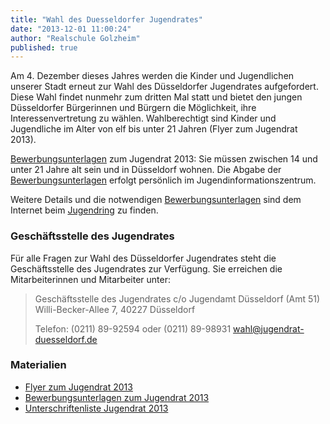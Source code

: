 ```yaml
---
title: "Wahl des Duesseldorfer Jugendrates"
date: "2013-12-01 11:00:24"
author: "Realschule Golzheim"
published: true
---
```


Am 4. Dezember dieses Jahres werden die Kinder und Jugendlichen unserer Stadt erneut zur Wahl des D&uuml;sseldorfer Jugendrates aufgefordert. Diese Wahl findet nunmehr zum dritten Mal statt und bietet den jungen D&uuml;sseldorfer B&uuml;rgerinnen und B&uuml;rgern die M&ouml;glichkeit, ihre Interessenvertretung zu w&auml;hlen. Wahlberechtigt sind Kinder und Jugendliche im Alter von elf bis unter 21 Jahren (Flyer zum Jugendrat 2013). 

[Bewerbungsunterlagen][2] zum Jugendrat 2013: Sie m&uuml;ssen zwischen 14 und unter 21 Jahre alt sein und in D&uuml;sseldorf wohnen. Die Abgabe der [Bewerbungsunterlagen][2] erfolgt pers&ouml;nlich im Jugendinformationszentrum. 

Weitere Details und die notwendigen [Bewerbungsunterlagen][2] sind dem Internet beim [Jugendring](http://www.jugendring-duesseldorf.de/) zu finden. 

### Gesch&auml;ftsstelle des Jugendrates

F&uuml;r alle Fragen zur Wahl des D&uuml;sseldorfer Jugendrates steht die Gesch&auml;ftsstelle des Jugendrates zur Verf&uuml;gung. Sie erreichen die Mitarbeiterinnen und Mitarbeiter unter:

> Gesch&auml;ftsstelle des Jugendrates
> c/o Jugendamt D&uuml;sseldorf (Amt 51)
> Willi-Becker-Allee 7, 40227 D&uuml;sseldorf
>
> Telefon: (0211) 89-92594 oder (0211) 89-98931
> [wahl@jugendrat-duesseldorf.de](mailto:wahl@jugendrat-duesseldorf.de)

### Materialien

- [Flyer zum Jugendrat 2013][1]
- [Bewerbungsunterlagen zum Jugendrat 2013][2]
- [Unterschriftenliste Jugendrat 2013][3] 

[1]: /downloads/51_3_flyer_jugendrat_2013_final.pdf
[2]: http://www.schulen.duesseldorf.de/rs-tersteegenstr/downloads/bewerbungsunterlagen_jugendrat_2013.pdf
[3]: http://www.schulen.duesseldorf.de/rs-tersteegenstr/downloads/unterschriftenliste_jugendrat_2013.pdf
